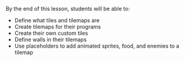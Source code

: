 By the end of this lesson, students will be able to:
- Define what tiles and tilemaps are
- Create tilemaps for their programs
- Create their own custom tiles
- Define walls in their tilemaps
- Use placeholders to add animated sprites, food, and enemies to a tilemap
